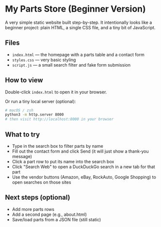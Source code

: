 # My Parts Store (Beginner Version)

A very simple static website built step-by-step. It intentionally looks like a beginner project: plain HTML, a single CSS file, and a tiny bit of JavaScript.

## Files
- `index.html` — the homepage with a parts table and a contact form
- `styles.css` — very basic styling
- `script.js` — a small search filter and fake form submission

## How to view
Double-click `index.html` to open it in your browser.

Or run a tiny local server (optional):

```bash
# macOS / zsh
python3 -m http.server 8000
# then visit http://localhost:8000 in your browser
```

## What to try
- Type in the search box to filter parts by name
- Fill out the contact form and click Send (it will just show a thank-you message)
- Click a part row to put its name into the search box
- Click "Search Web" to open a DuckDuckGo search in a new tab for that part
 - Use the vendor buttons (Amazon, eBay, RockAuto, Google Shopping) to open searches on those sites

## Next steps (optional)
- Add more parts rows
- Add a second page (e.g., about.html)
- Save/load parts from a JSON file (still static)
